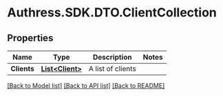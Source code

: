 # Authress.SDK.DTO.ClientCollection
## Properties

Name | Type | Description | Notes
------------ | ------------- | ------------- | -------------
**Clients** | [**List&lt;Client&gt;**](Client.md) | A list of clients |

[[Back to Model list]](../README.md#documentation-for-models) [[Back to API list]](../README.md#documentation-for-api-endpoints) [[Back to README]](../README.md)

